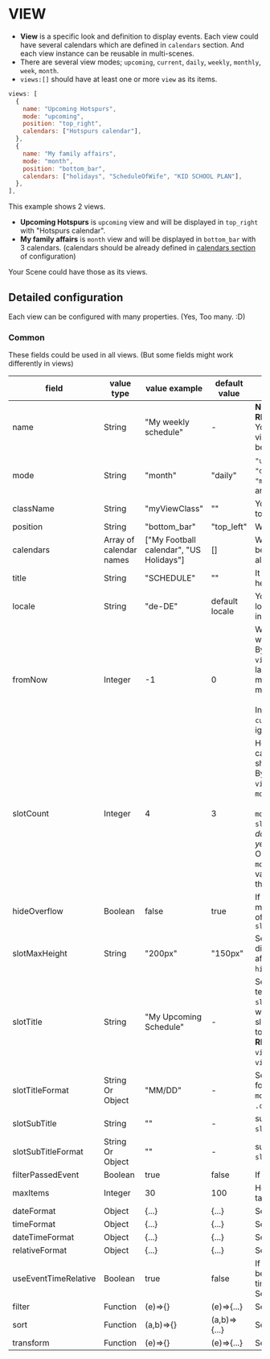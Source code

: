 # VIEW
- **View** is a specific look and definition to display events. Each view could have several calendars which are defined in `calendars` section. And each view instance can be reusable in multi-scenes.
- There are several view modes; `upcoming`, `current`, `daily`, `weekly`, `monthly`, `week`, `month`. 
- `views:[]` should have at least one or more `view` as its items.

```js
views: [
  {
    name: "Upcoming Hotspurs",
    mode: "upcoming",
    position: "top_right",
    calendars: ["Hotspurs calendar"],
  },
  {
    name: "My family affairs",
    mode: "month",
    position: "bottom_bar",
    calendars: ["holidays", "ScheduleOfWife", "KID SCHOOL PLAN"],
  },
],
```
This example shows 2 views. 
- **Upcoming Hotspurs** is `upcoming` view and will be displayed in `top_right` with "Hotspurs calendar".
- **My family affairs** is `month` view and will be displayed in `bottom_bar` with 3 calendars. (calendars should be already defined in [calendars section](Calendar.md) of configuration)

Your Scene could have those as its views.

## Detailed configuration
Each view can be configured with many properties. (Yes, Too many. :D)

### Common
These fields could be used in all views. (But some fields might work differently in views)

|field |value type |value example |default value |memo |
|---|---|---|---|---|
|name |String | "My weekly schedule" | - |**NOT REQUIRED BUT RECOMMENDED**<br/> You can specify specific view with this name. It will be used in `scene`.
|mode | String |"month" |"daily" | `"upcoming"`, `"current"`, `"daily"`, `"weekly"`, `"monthly"`, `"week"`, `"month"` are available.
|className |String | "myViewClass" | "" | You can adjust CSS class to this view.
|position |String | "bottom_bar" | "top_left" | Where to display this view.
|calendars |Array of calendar names | ["My Football calendar", "US Holidays"] | [] | Which calendar events will be shown in this view. For all calendars, just set to `[]`
|title |String | "SCHEDULE" | "" | It will be used as module header title.
|locale |String | "de-DE" | default locale | You can apply specific locale to only this view instead default locale.
|fromNow |Integer | -1 | 0 | When this view calendar will be start. <br> By example; in `view:monthly`, `-1` will be last month, `0` will be this month, `1` will be next month.<br/><br/>In view of `upcoming`, `current`, this value will be ignored.
|slotCount |Integer |4 | 3 | How many periodic calendar slot will be shown. <br> By example; in `view:monthly`, `3` will show 3 `monthly` view slot. <br><br/>`mode:daily`, `fromNow:-1`, `slotCount:3` will be show *3 daily calendar slots from yesterday to tomorrow* <br/>Only in `daily`, `weekly`, `monthly`, this field will be valid. In other view modes, this will be ignored.
|hideOverflow |Boolean |false | true | If events in slot are too many, you can hide some of events by this. Use with `slotMaxHeight`
|slotMaxHeight |String | "200px" | "150px" | Set your slot height to display events. It is affected when you set `hideOverflow`.
|slotTitle | String | "My Upcoming Schedule" | - | Set slot title with static text. This is prior than `slotTitleFormat`. If you want to display dynamic slot title by date, leave this to null or empty(`""`). <br/>**RECOMMENDED** only to `view:current` and `view:upcoming`.
|slotTitleFormat | String Or Object | "MM/DD" | - | Set slot title by date. formatter of `.format()` of `moment.js` or object of `.calendar()` of `moment.js`   
|slotSubTitle | String | "" | - | subtitle of slot. See `slotTitle` also.
|slotSubTitleFormat | String Or Object | "" | - | subtitle format of slot. See `slotTitleFormat` also.
|filterPassedEvent |Boolean | true | false | If event is passed, filter it.
|maxItems |Integer | 30 | 100 | How many items will be targeted for this view.
|dateFormat|Object | {...} | {...} | See [Event Time](../Event-Time.md).
|timeFormat|Object | {...} | {...} | See [Event Time](../Event-Time.md).
|dateTimeFormat|Object | {...} | {...} | See [Event Time](../Event-Time.md).
|relativeFormat|Object | {...} | {...} | See [Event Time](../Event-Time.md).
|useEventTimeRelative |Boolean |true |false | If true, relativeFormat will be used instead time/date/dateTimeFormat. See [Event Time](../Event-Time.md)|
|filter|Function | (e)=>{} | (e)=>{...} | See [Filtering and Sorting](../Filtering-and-Sorting.md)
|sort|Function | (a,b)=>{} | (a,b)=>{...} | See [Filtering and Sorting](../Filtering-and-Sorting.md)
|transform|Function| (e)=>{} | (e)=>{...} | See [Filtering and Sorting](../Filtering-and-Sorting.md)
